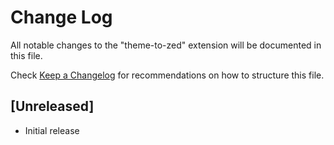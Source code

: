 # Change Log

All notable changes to the "theme-to-zed" extension will be documented in this file.

Check [Keep a Changelog](http://keepachangelog.com/) for recommendations on how to structure this file.

## [Unreleased]

- Initial release